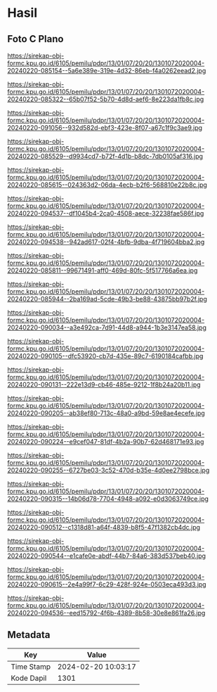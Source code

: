 # Hasil

## Foto C Plano

https://sirekap-obj-formc.kpu.go.id/6105/pemilu/pdpr/13/01/07/20/20/1301072020004-20240220-085154--5a6e389e-319e-4d32-86eb-f4a0262eead2.jpg

https://sirekap-obj-formc.kpu.go.id/6105/pemilu/pdpr/13/01/07/20/20/1301072020004-20240220-085322--65b07f52-5b70-4d8d-aef6-8e223da1fb8c.jpg

https://sirekap-obj-formc.kpu.go.id/6105/pemilu/pdpr/13/01/07/20/20/1301072020004-20240220-091056--932d582d-ebf3-423e-8f07-a67c1f9c3ae9.jpg

https://sirekap-obj-formc.kpu.go.id/6105/pemilu/pdpr/13/01/07/20/20/1301072020004-20240220-085529--d9934cd7-b72f-4d1b-b8dc-7db0105af316.jpg

https://sirekap-obj-formc.kpu.go.id/6105/pemilu/pdpr/13/01/07/20/20/1301072020004-20240220-085615--024363d2-06da-4ecb-b2f6-568810e22b8c.jpg

https://sirekap-obj-formc.kpu.go.id/6105/pemilu/pdpr/13/01/07/20/20/1301072020004-20240220-094537--df1045b4-2ca0-4508-aece-32238fae586f.jpg

https://sirekap-obj-formc.kpu.go.id/6105/pemilu/pdpr/13/01/07/20/20/1301072020004-20240220-094538--942ad617-02f4-4bfb-9dba-4f719604bba2.jpg

https://sirekap-obj-formc.kpu.go.id/6105/pemilu/pdpr/13/01/07/20/20/1301072020004-20240220-085811--99671491-aff0-469d-80fc-5f517766a6ea.jpg

https://sirekap-obj-formc.kpu.go.id/6105/pemilu/pdpr/13/01/07/20/20/1301072020004-20240220-085944--2ba169ad-5cde-49b3-be88-43875bb97b2f.jpg

https://sirekap-obj-formc.kpu.go.id/6105/pemilu/pdpr/13/01/07/20/20/1301072020004-20240220-090034--a3e492ca-7d91-44d8-a944-1b3e3147ea58.jpg

https://sirekap-obj-formc.kpu.go.id/6105/pemilu/pdpr/13/01/07/20/20/1301072020004-20240220-090105--dfc53920-cb7d-435e-89c7-6190184cafbb.jpg

https://sirekap-obj-formc.kpu.go.id/6105/pemilu/pdpr/13/01/07/20/20/1301072020004-20240220-090131--222e13d9-cb46-485e-9212-1f8b24a20b11.jpg

https://sirekap-obj-formc.kpu.go.id/6105/pemilu/pdpr/13/01/07/20/20/1301072020004-20240220-090205--ab38ef80-713c-48a0-a9bd-59e8ae4ecefe.jpg

https://sirekap-obj-formc.kpu.go.id/6105/pemilu/pdpr/13/01/07/20/20/1301072020004-20240220-090224--e9cef047-81df-4b2a-90b7-62d468171e93.jpg

https://sirekap-obj-formc.kpu.go.id/6105/pemilu/pdpr/13/01/07/20/20/1301072020004-20240220-090255--6727be03-3c52-470d-b35e-4d0ee2798bce.jpg

https://sirekap-obj-formc.kpu.go.id/6105/pemilu/pdpr/13/01/07/20/20/1301072020004-20240220-090315--14b06d78-7704-4948-a092-e0d3063749ce.jpg

https://sirekap-obj-formc.kpu.go.id/6105/pemilu/pdpr/13/01/07/20/20/1301072020004-20240220-090512--c1318d81-a64f-4839-b8f5-47f1382cb4dc.jpg

https://sirekap-obj-formc.kpu.go.id/6105/pemilu/pdpr/13/01/07/20/20/1301072020004-20240220-090544--e1cafe0e-abdf-44b7-84a6-383d537beb40.jpg

https://sirekap-obj-formc.kpu.go.id/6105/pemilu/pdpr/13/01/07/20/20/1301072020004-20240220-090615--2e4a99f7-6c29-428f-924e-0503eca493d3.jpg

https://sirekap-obj-formc.kpu.go.id/6105/pemilu/pdpr/13/01/07/20/20/1301072020004-20240220-094536--eed15792-4f6b-4389-8b58-30e8e861fa26.jpg


## Metadata

| Key        | Value               |
| ---------- | ------------------- |
| Time Stamp | 2024-02-20 10:03:17 |
| Kode Dapil | 1301                |




